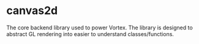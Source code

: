 # canvas2d
The core backend library used to power Vortex. The library is designed to abstract GL rendering into easier to understand classes/functions.
